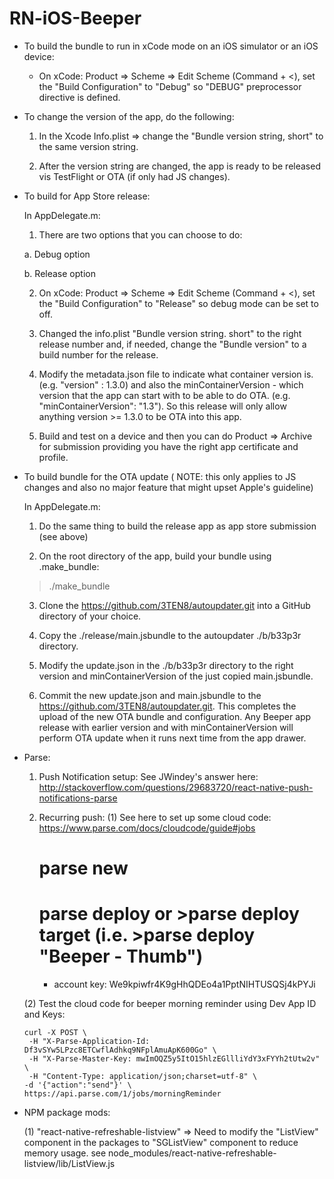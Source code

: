 # RN-iOS-Beeper

- To build the bundle to run in xCode mode on an iOS simulator or an iOS device:

  - On xCode:  Product => Scheme => Edit Scheme (Command + <), set the "Build Configuration" to
    "Debug" so "DEBUG" preprocessor directive is defined.  


- To change the version of the app, do the following:

  1. In the Xcode Info.plist => change the "Bundle version string, short" to the same version string.

  2. After the version string are changed, the app is ready to be released vis TestFlight or OTA (if only had JS changes).

- To build for App Store release:

  In AppDelegate.m:

    1. There are two options that you can choose to do:

     a. Debug option

     b. Release option

    2. On xCode:  Product => Scheme => Edit Scheme (Command + <), set the "Build Configuration" to "Release" so debug mode can be set to off.  

    3. Changed the info.plist "Bundle version string. short" to the right release number and, if needed, change the "Bundle version" to a build number for the release.

    4. Modify the metadata.json file to indicate what container version is.  (e.g. "version" : 1.3.0) and also the minContainerVersion - which version that the app can start with to be able to do OTA.  (e.g. "minContainerVersion": "1.3").  So this release will only allow anything version >= 1.3.0 to be OTA into this app.

    5. Build and test on a device and then you can do Product => Archive for submission providing you have the right app certificate and profile.

- To build bundle for the OTA update
  ( NOTE: this only applies to JS changes and also no major feature that might upset Apple's guideline)

  In AppDelegate.m:

    1. Do the same thing to build the release app as app store submission (see above)

    2. On the root directory of the app, build your bundle using .make_bundle:

    > ./make_bundle

    3. Clone the https://github.com/3TEN8/autoupdater.git into a GitHub directory of your choice.

    4. Copy the ./release/main.jsbundle to the autoupdater ./b/b33p3r directory.

    5. Modify the update.json in the ./b/b33p3r directory to the right version and minContainerVersion of the just copied main.jsbundle.

    6. Commit the new update.json and main.jsbundle to the https://github.com/3TEN8/autoupdater.git.  This completes the upload of the new OTA bundle and configuration.  Any Beeper app release with earlier version and with minContainerVersion will perform OTA update when it runs next time from the app drawer.

- Parse:

  1. Push Notification setup:
    See JWindey's answer here: http://stackoverflow.com/questions/29683720/react-native-push-notifications-parse

  2. Recurring push:
    (1) See here to set up some cloud code:  https://www.parse.com/docs/cloudcode/guide#jobs
       # parse new
       # parse deploy or >parse deploy target  (i.e. >parse deploy "Beeper - Thumb")
       - account key: We9kpiwfr4K9gHhQDEo4a1PptNIHTUSQSj4kPYJi

    (2) Test the cloud code for beeper morning reminder using Dev App ID and Keys:

      curl -X POST \
       -H "X-Parse-Application-Id: Df3vSYw5LPzc8ETCwflAdhkq9NFplAmuApK600Go" \
       -H "X-Parse-Master-Key: mwImOQZ5y5ItO15hlzEGllliYdY3xFYYh2tUtw2v" \
       -H "Content-Type: application/json;charset=utf-8" \
      -d '{"action":"send"}' \
      https://api.parse.com/1/jobs/morningReminder

- NPM package mods:

  (1) "react-native-refreshable-listview" => Need to modify the "ListView" component in the packages to "SGListView" component to reduce memory usage.  see node_modules/react-native-refreshable-listview/lib/ListView.js
